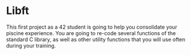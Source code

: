 # Libft
This first project as a 42 student is going to help you consolidate your piscine experience. You are going to re-code several functions of the standard C library, as well as other utility functions that you will use often during your training.
